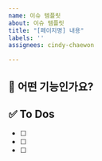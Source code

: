 ```yaml
---
name: 이슈 템플릿
about: 이슈 템플릿
title: "[페이지명] 내용"
labels: ''
assignees: cindy-chaewon

---
```


## 💚 어떤 기능인가요?

## ✅ To Dos

- [ ]
- [ ]
- [ ]
